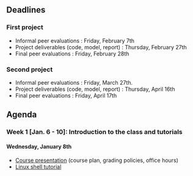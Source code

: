 ## Deadlines

### First project
- Informal peer evaluations : Friday, February 7th
- Project deliverables (code, model, report) : Thursday, February 27th
- Final peer evaluations : Friday, February 28th

### Second project
- Informal peer evaluations : Friday, March 27th.
- Project deliverables (code, model, report) : Thursday, April 16th
- Final peer evaluations : Friday, April 17th

## Agenda

### Week 1 [Jan. 6 - 10]: Introduction to the class and tutorials <a name="first_week"></a>

#### Wednesday, January 8th
- [Course presentation](https://github.com/mila-iqia/ift6759/blob/master/tutorials/class-introduction.pdf) (course plan, grading policies, office hours)
- [Linux shell tutorial](https://docs.google.com/presentation/d/1lJ8eSAhIT6Ou1XcKJ4SKMS0oMnTfhTt2fDl8GmlDzAE/edit?usp=sharing)
